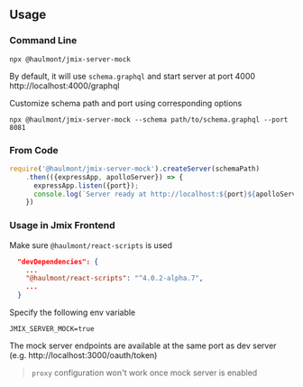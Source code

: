 ## Usage

### Command Line
```shell
npx @haulmont/jmix-server-mock
```
By default, it will use `schema.graphql` and start server at port 4000  http://localhost:4000/graphql

Customize schema path and port using corresponding options

```shell
npx @haulmont/jmix-server-mock --schema path/to/schema.graphql --port 8081
```

### From Code

```javascript
require('@haulmont/jmix-server-mock').createServer(schemaPath)
    .then(({expressApp, apolloServer}) => {
      expressApp.listen({port});
      console.log(`Server ready at http://localhost:${port}${apolloServer.graphqlPath}`);
    })
```

### Usage in Jmix Frontend

Make sure `@haulmont/react-scripts` is used

```json
  "devDependencies": {
    ...
    "@haulmont/react-scripts": "^4.0.2-alpha.7",
    ...
  }
```

Specify the following env variable

```
JMIX_SERVER_MOCK=true
```

The mock server endpoints are available at the same port as dev server (e.g. http://localhost:3000/oauth/token)

> `proxy` configuration won't work once mock server is enabled